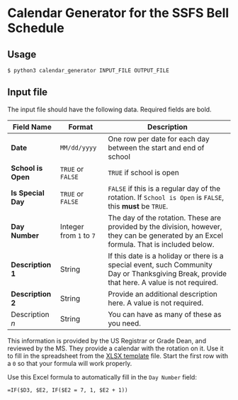 # Calendar Generator for the SSFS Bell Schedule

## Usage

```
$ python3 calendar_generator INPUT_FILE OUTPUT_FILE
```

## Input file

The input file should have the following data. Required fields are bold.

| **Field Name** | **Format** | **Description** |
|----------------|------------|-----------------|
| **Date** | `MM/dd/yyyy` | One row per date for each day between the start and end of school |
| **School is Open** | `TRUE` or `FALSE` | `TRUE` if school is open |
| **Is Special Day** | `TRUE` or `FALSE` | `FALSE` if this is a regular day of the rotation. If `School is Open` is `FALSE`, this **must** be `TRUE`. |
| **Day Number** | Integer from `1` to `7` | The day of the rotation. These are provided by the division, however, they can be generated by an Excel formula. That is included below. |
| **Description 1** | String | If this date is a holiday or there is a special event, such Community Day or Thanksgiving Break, provide that here. A value is not required. |
| **Description 2** | String | Provide an additional description here. A value is not required. |
| Description _n_ | String | You can have as many of these as you need. |

This information is provided by the US Registrar or Grade Dean, and reviewed by the MS. They provide a calendar with the rotation on it. Use it to fill in the spreadsheet from the [XLSX template][xlsx_template] file. Start the first row with a `0` so that your formula will work properly.

Use this Excel formula to automatically fill in the `Day Number` field:

```
=IF($D3, $E2, IF($E2 = 7, 1, $E2 + 1))
```






[xlsx_template]: data/templates/data-template.xlsx